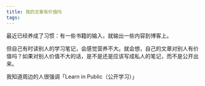 ```yaml
---
title: 我的文章有价值吗
tags:
---
```


最近已经养成了习惯：有一些书籍的输入，就输出一些内容到博客上。

但自己有时读别人的学习笔记，会感觉营养不大。就会想，自己的文章对别人有价值吗？如果对别人价值不大的话，是不是还是应该写成私人的笔记，而不是公开出来。

我知道周边的人很强调「Learn in Public（公开学习）」


